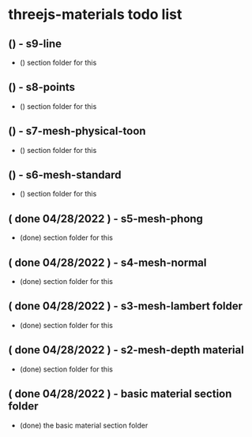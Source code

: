 # threejs-materials todo list

## () - s9-line
* () section folder for this

## () - s8-points
* () section folder for this

## () - s7-mesh-physical-toon
* () section folder for this

## () - s6-mesh-standard
* () section folder for this

## ( done 04/28/2022 ) - s5-mesh-phong
* (done) section folder for this

## ( done 04/28/2022 ) - s4-mesh-normal
* (done) section folder for this

## ( done 04/28/2022 ) - s3-mesh-lambert folder
* (done) section folder for this

## ( done 04/28/2022 ) - s2-mesh-depth material
* (done) section folder for this

## ( done 04/28/2022 ) - basic material section folder
* (done) the basic material section folder